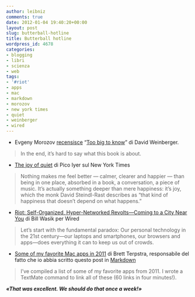 ```yaml
---
author: leibniz
comments: true
date: 2012-01-04 19:40:20+00:00
layout: post
slug: butterball-hotline
title: Butterball hotline
wordpress_id: 4678
categories:
- blogging
- libri
- scienza
- web
tags:
- '#riot'
- apps
- mac
- markdown
- morozov
- new york times
- quiet
- weinberger
- wired
---
```



	
  * Evgeny Morozov [recensisce](http://www.thedaily.com/page/2012/01/01/010112-opinions-books-weinberger-morozov-1-3/) “[Too big to know](http://www.toobigtoknow.com/)” di David Weinberger.


> In the end, it’s hard to say what this book is about.




	
  * [The joy of quiet](http://www.nytimes.com/2012/01/01/opinion/sunday/the-joy-of-quiet.html) di Pico Iyer sul New York Times


> Nothing makes me feel better — calmer, clearer and happier — than being in one place, absorbed in a book, a conversation, a piece of music. It’s actually something deeper than mere happiness: it’s joy, which the monk David Steindl-Rast describes as “that kind of happiness that doesn’t depend on what happens.”




	
  * [Riot: Self-Organized, Hyper-Networked Revolts—Coming to a City Near You](http://www.wired.com/magazine/2011/12/ff_riots/all/1) di Bill Wasik per Wired


> Let’s start with the fundamental paradox: Our personal technology in the 21st century—our laptops and smartphones, our browsers and apps—does everything it can to keep us out of crowds.




	
  * [Some of my favorite Mac apps in 2011](http://brettterpstra.com/some-of-my-favorite-mac-apps-in-2011/) di Brett Terpstra, responsabile del fatto che io abbia scritto questo post in [Markdown](http://daringfireball.net/projects/markdown/syntax)


> I’ve compiled a list of some of my favorite apps from 2011. I wrote a TextMate command to link all of these (60 links in four minutes!).





**_«That was excellent. We should do that once a week!»_**
